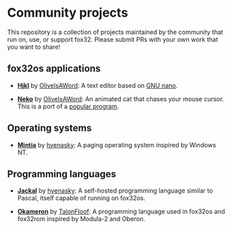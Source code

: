 # Community projects

This repository is a collection of projects maintained by the community that run on, use, or support fox32. Please submit PRs with your own work that you want to share!

## fox32os applications

- **[Hjkl](https://github.com/OliveIsAWord/hjkl)** by [OliveIsAWord]: A text editor based on [GNU nano](https://www.nano-editor.org).

- **[Neko](https://github.com/OliveIsAWord/fox32neko)** by [OliveIsAWord]: An animated cat that chases your mouse cursor. This is a port of a [popular program](https://en.wikipedia.org/wiki/Neko_(software)).

## Operating systems

- **[Mintia](https://github.com/xrarch/mintia2)** by [hyenasky]: A paging operating system inspired by Windows NT.

## Programming languages

- **[Jackal](https://github.com/xrarch/newsdk)** by [hyenasky]: A self-hosted programming language similar to Pascal, itself capable of running on fox32os.

- **[Okameron](https://github.com/TalonFloof/okameron)** by [TalonFloof]: A programming language used in fox32os and fox32rom inspired by Modula-2 and Oberon.

[hyenasky]: https://github.com/hyenasky
[OliveIsAWord]: https://github.com/OliveIsAWord
[TalonFloof]: https://github.com/TalonFloof

